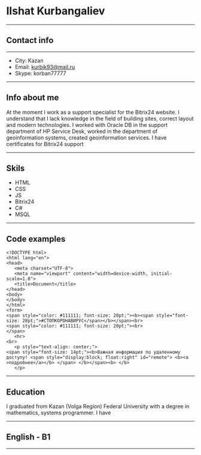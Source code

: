 # Ilshat Kurbangaliev
***
## Contact info
***
  * City: Kazan
  * Email: kurbik93@mail.ru
  * Skype: korban77777
***
## Info about me

   At the moment I work as a support specialist for the Bitrix24 website. I understand that I lack knowledge in the field of building sites, correct layout and modern technologies. I worked with Oracle DB in the support department of HP Service Desk, worked in the department of geoinformation systems, created geoinformation services. I have certificates for Bitrix24 support
***
## Skils
  * HTML
  * CSS
  * JS
  * Bitrix24
  * C#
  * MSQL
***
## Code examples
 ```
 <!DOCTYPE html>
<html lang="en">
<head>
    <meta charset="UTF-8">
    <meta name="viewport" content="width=device-width, initial-scale=1.0">
    <title>Document</title>
</head>
<body>
</body>
</html>
<form>
<span style="color: #111111; font-size: 20pt;"><b><span style="font-size: 28pt;">#СТОПКОРОНАВИРУС</span></b></span><br>
 <span style="color: #111111; font-size: 20pt;"><br>
 </span>
	<hr>
 <br>
	<p style="text-align: center;">
 <span style="font-size: 14pt;"><b>Важная информация по удаленному доступу! <span style="display:block; float:right" id="remote"> <b><a >подробнее</a></b> </span> </b></span><b> </b>
	</p>
  ```
  ***
  ## Education
   I graduated from Kazan (Volga Region) Federal University with a degree in mathematics, systems programmer.
   I have
  ***
  ## English - B1
  ***